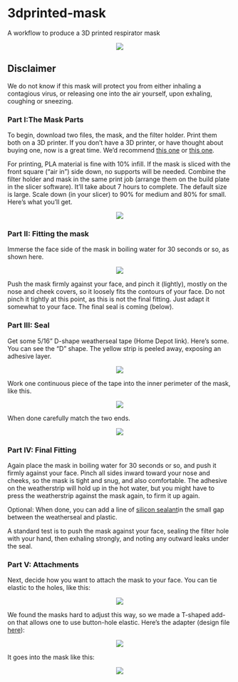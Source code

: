 # 3dprinted-mask
A workflow to produce a 3D printed respirator mask

<p align="center">
  <img src=https://github.com/tbensky/3dprinted-mask/blob/master/D-done.JPG>
</p>

## Disclaimer
We do not know if this mask will protect you from either inhaling a contagious virus, or releasing one into the air yourself, upon exhaling, coughing or sneezing.

### Part I:The Mask Parts
To begin, download two files, the mask, and the filter holder. Print them both on a 3D printer. If you don’t have a 3D printer, or have thought about buying one, now is a great time.  We’d recommend [this one](https://shop.prusa3d.com/en/3d-printers/181-original-prusa-i3-mk3-3d-printer.html#) or [this one](https://shop.prusa3d.com/en/3d-printers/994-original-prusa-mini.html#).  

For printing, PLA material is fine with 10% infill. If the mask is sliced with the front square (“air in”) side down, no supports will be needed.  Combine the filter holder and mask in the same print job (arrange them on the build plate in the slicer software). It’ll take about 7 hours to complete. The default size is large. Scale down (in your slicer) to 90% for medium and 80% for small. Here’s what you’ll get.

<p align="center">
   <img src=https://github.com/tbensky/3dprinted-mask/blob/master/mask800.JPG>
</p>

### Part II: Fitting the mask
Immerse the face side of the mask in boiling water for 30 seconds or so, as shown here.

<p align="center">
   <img src=https://github.com/tbensky/3dprinted-mask/blob/master/mask_water.JPG>
</p>

Push the mask firmly against your face, and pinch it (lightly), mostly on the nose and cheek covers, so it loosely fits the contours of your face. Do not pinch it tightly at this point, as this is not the final fitting. Just adapt it somewhat to your face. The final seal is coming (below).

### Part III: Seal
Get some 5/16” D-shape weatherseal tape (Home Depot link). Here’s some. You can see the “D” shape. The yellow strip is peeled away, exposing an adhesive layer.

<p align="center">
   <img src=https://github.com/tbensky/3dprinted-mask/blob/master/D-shape.JPG>
</p>


Work one continuous piece of the tape into the inner perimeter of the mask, like this.

<p align="center">
   <img src="https://github.com/tbensky/3dprinted-mask/blob/master/D-shape_start copy.JPG">
</p>

When done carefully match the two ends.

<p align="center">
   <img src="https://github.com/tbensky/3dprinted-mask/blob/master/D-done.JPG">
</p>

### Part IV: Final Fitting
Again place the mask in boiling water for 30 seconds or so, and push it firmly against your face.  Pinch all sides inward toward your nose and cheeks, so the mask is tight and snug, and also comfortable.  The adhesive on the weatherstrip will hold up in the hot water, but you might have to press the weatherstrip against the mask again, to firm it up again.

Optional: When done, you can add a line of [silicon sealant](https://www.homedepot.com/p/DAP-Silicone-Max-2-8-oz-Clear-100-Premium-Kitchen-and-Bath-Silicone-Sealant-08794/301531803)in the small gap between the weatherseal and plastic.

A standard test is to push the mask against your face, sealing the filter hole with your hand, then exhaling strongly, and noting any outward leaks under the seal.

### Part V: Attachments
Next, decide how you want to attach the mask to your face.  You can tie elastic to the holes, like this:

<p align="center">
   <img src="https://github.com/tbensky/3dprinted-mask/blob/master/elastic_ties.jpg">
</p>

We found the masks hard to adjust this way, so we made a T-shaped add-on that allows one to use button-hole elastic. Here’s the adapter (design file [here](https://www.thingiverse.com/thing:4283952)):

<p align="center">
   <img src="https://github.com/tbensky/3dprinted-mask/blob/master/T320.jpeg">
</p>

It goes into the mask like this:

<p align="center">
   <img src="https://github.com/tbensky/3dprinted-mask/blob/master/button_hole.jpg">
</p>










